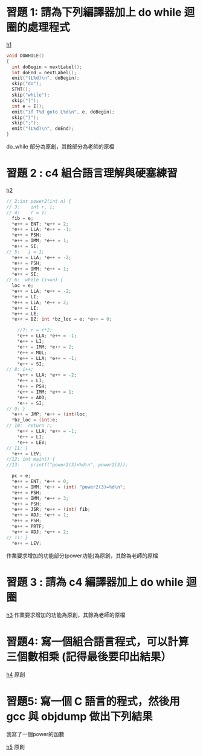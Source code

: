 # 習題 1: 請為下列編譯器加上 do while 迴圈的處理程式
[h1](https://github.com/codewhight/_sp/tree/main/h1/03c-compiler3)
```c
void DOWHILE() 
{
  int doBegin = nextLabel();
  int doEnd = nextLabel();
  emit("(L%d)\n", doBegin);
  skip("do");
  STMT();
  skip("while");
  skip("(");
  int e = E();
  emit("if T%d goto L%d\n", e, doBegin);
  skip(")");
  skip(";");
  emit("(L%d)\n", doEnd);
}
```
do_while 部分為原創，其餘部分為老師的原檔

# 習題 2 : c4 組合語言理解與硬塞練習
[h2](https://github.com/codewhight/_sp/tree/main/h2/00d-c4symdump)
```c
// 2:int power2(int n) {
// 3:    int r, i;
// 4:    r = 1;
  fib = e;
  *e++ = ENT; *e++ = 2;
  *e++ = LLA; *e++ = -1;
  *e++ = PSH;
  *e++ = IMM; *e++ = 1;
  *e++ = SI;
// 5:   i = 1;
  *e++ = LLA; *e++ = -2;
  *e++ = PSH;
  *e++ = IMM; *e++ = 1;
  *e++ = SI;
// 6:  while (i<=n) {
  loc = e;
  *e++ = LLA; *e++ = -2;
  *e++ = LI;
  *e++ = LLA; *e++ = 2;
  *e++ = LI;
  *e++ = LE;
  *e++ = BZ; int *bz_loc = e; *e++ = 0;

    //7: r = r*2;
    *e++ = LLA; *e++ = -1;
    *e++ = LI;
    *e++ = IMM; *e++ = 2;
    *e++ = MUL;
    *e++ = LLA; *e++ = -1;
    *e++ = SI;
// 8: i++;
    *e++ = LLA; *e++ = -2;
    *e++ = LI;
    *e++ = PSH;
    *e++ = IMM; *e++ = 1;
    *e++ = ADD;
    *e++ = SI;
// 9: }
  *e++ = JMP; *e++ = (int)loc;
  *bz_loc = (int)e;
// 10:  return r;
    *e++ = LLA; *e++ = -1;
    *e++ = LI;
    *e++ = LEV;
// 11: }
  *e++ = LEV;
//12: int main() {
//13:    printf("power2(3)=%d\n", power2(3));

  pc = e;
  *e++ = ENT; *e++ = 0;
  *e++ = IMM; *e++ = (int) "power2(3)=%d\n";
  *e++ = PSH;
  *e++ = IMM; *e++ = 3;
  *e++ = PSH;
  *e++ = JSR; *e++ = (int) fib;
  *e++ = ADJ; *e++ = 1;
  *e++ = PSH;
  *e++ = PRTF;
  *e++ = ADJ; *e++ = 2;
// 11: }
  *e++ = LEV;
```
作業要求增加的功能部分(power功能)為原創，其餘為老師的原檔

# 習題 3 : 請為 c4 編譯器加上 do while 迴圈
[h3](https://github.com/codewhight/_sp/tree/main/h3/00e-c4for)
作業要求增加的功能為原創，其餘為老師的原檔

# 習題4: 寫一個組合語言程式，可以計算三個數相乘 (記得最後要印出結果）
[h4](https://github.com/codewhight/_sp/tree/main/h4)
原創

# 習題5: 寫一個 C 語言的程式，然後用 gcc 與 objdump 做出下列結果
我寫了一個power的函數

[h5]([./week6//readme.md](https://github.com/codewhight/_sp/tree/main/h5))
原創

